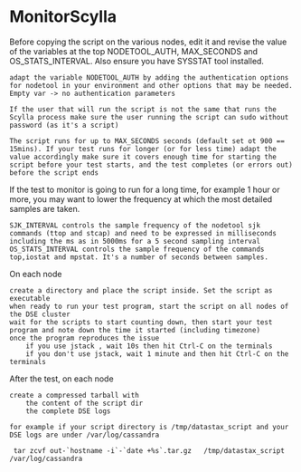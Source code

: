 # MonitorScylla


Before copying the script on the various nodes, edit it and revise the value of the variables at the top NODETOOL_AUTH, MAX_SECONDS and OS_STATS_INTERVAL. Also ensure you have SYSSTAT tool installed.

    adapt the variable NODETOOL_AUTH by adding the authentication options for nodetool in your environment and other options that may be needed. Empty var -> no authentication parameters

    If the user that will run the script is not the same that runs the Scylla process make sure the user running the script can sudo without password (as it's a script)

    The script runs for up to MAX_SECONDS seconds (default set ot 900 == 15mins). If your test runs for longer (or for less time) adapt the value accordingly make sure it covers enough time for starting the script before your test starts, and the test completes (or errors out) before the script ends

If the test to monitor is going to run for a long time, for example 1 hour or more, you may want to lower the frequency at which the most detailed samples are taken.

    SJK_INTERVAL controls the sample frequency of the nodetool sjk commands (ttop and stcap) and need to be expressed in milliseconds including the ms as in 5000ms for a 5 second sampling interval
    OS_STATS_INTERVAL controls the sample frequency of the commands top,iostat and mpstat. It's a number of seconds between samples.

On each node

    create a directory and place the script inside. Set the script as executable
    when ready to run your test program, start the script on all nodes of the DSE cluster
    wait for the scripts to start counting down, then start your test program and note down the time it started (including timezone)
    once the program reproduces the issue
        if you use jstack , wait 10s then hit Ctrl-C on the terminals
        if you don't use jstack, wait 1 minute and then hit Ctrl-C on the terminals

After the test, on each node

    create a compressed tarball with
        the content of the script dir
        the complete DSE logs

    for example if your script directory is /tmp/datastax_script and your DSE logs are under /var/log/cassandra

     tar zcvf out-`hostname -i`-`date +%s`.tar.gz   /tmp/datastax_script  /var/log/cassandra

